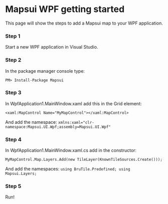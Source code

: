 
# Mapsui WPF getting started

This page will show the steps to add a Mapsui map to your WPF application.

### Step 1
Start a new WPF application in Visual Studio.

### Step 2
In the package manager console type:
```
PM> Install-Package Mapsui
```

### Step 3
In WpfApplication1.MainWindow.xaml add this in the Grid element:
```
<xaml:MapControl Name="MyMapControl"></xaml:MapControl>
```
And add the namespace: ```xmlns:xaml="clr-namespace:Mapsui.UI.Wpf;assembly=Mapsui.UI.Wpf"```

### Step 4
In WpfApplication1.MainWindow.xaml.cs add in the constructor:
```
MyMapControl.Map.Layers.Add(new TileLayer(KnownTileSources.Create()));
```
And add the namespaces: ```using BruTile.Predefined; using Mapsui.Layers; ```

### Step 5
Run!
